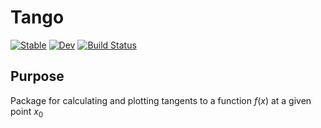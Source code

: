 # Tango

[![Stable](https://img.shields.io/badge/docs-stable-blue.svg)](https://XinyuanWang283.github.io/Tango.jl/stable/)
[![Dev](https://img.shields.io/badge/docs-dev-blue.svg)](https://XinyuanWang283.github.io/Tango.jl/dev/)
[![Build Status](https://github.com/XinyuanWang283/Tango.jl/actions/workflows/CI.yml/badge.svg?branch=main)](https://github.com/XinyuanWang283/Tango.jl/actions/workflows/CI.yml?query=branch%3Amain)

## Purpose
Package for calculating and plotting tangents to a function $f(x)$ at a given point $x_0$



